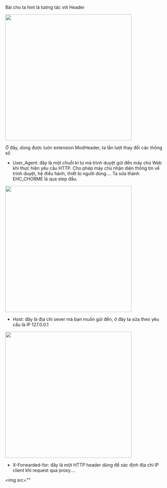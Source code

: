 Bài cho ta hint là tương tác với Header

<img src="https://github.com/user-attachments/assets/dffff1ae-6c9b-4b7d-8bf1-08dad259703b" width="400">

Ở đây, dùng đươc luôn extension ModHeader, ta lần lượt thay đổi các thông số 
  - User_Agent: đây là một chuỗi kí tự mà trình duyệt gửi đến máy chủ Web khi thực hiện yêu cầu HTTP. Cho phép máy chủ nhận diện thông tin về trình duyệt, hệ điều hành, thiết bị người dùng.... Ta sửa thành EHC_CHORME là qua step đầu.

<img src="https://github.com/user-attachments/assets/21b2d5cd-8e95-4e65-ba52-e28552d08807" width="400">

  - Host: đây là địa chỉ sever mà bạn muốn gửi đến, ở đây ta sửa theo yêu cầu là IP 127.0.0.1

<img src="https://github.com/user-attachments/assets/6418d6c7-f4c6-46a1-804c-d369746c3cd5" width="400">

  - X-Forwarded-for: đây là một HTTP header dùng để xác định địa chỉ IP client khi request qua proxy....

<img src=""
